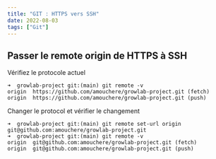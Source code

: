 ```yaml
---
title: "GIT : HTTPS vers SSH"
date: 2022-08-03
tags: ["Git"]
---
```


## Passer le remote origin de HTTPS à SSH


Vérifiez le protocole actuel 

```
➜  growlab-project git:(main) git remote -v
origin  https://github.com/amouchere/growlab-project.git (fetch)
origin  https://github.com/amouchere/growlab-project.git (push)

```


Changer le protocol et vérifier le changement

 
```
➜  growlab-project git:(main) git remote set-url origin git@github.com:amouchere/growlab-project.git
➜  growlab-project git:(main) git remote -v
origin  git@github.com:amouchere/growlab-project.git (fetch)
origin  git@github.com:amouchere/growlab-project.git (push)

```

